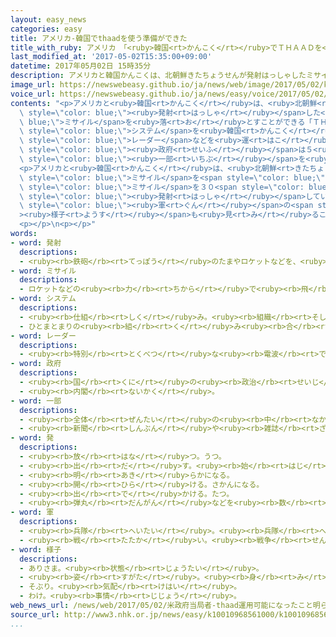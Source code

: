 ```yaml
---
layout: easy_news
categories: easy
title: アメリカ-韓国でthaadを使う準備ができた
title_with_ruby: アメリカ　「<ruby>韓国<rt>かんこく</rt></ruby>でＴＨＡＡＤを<ruby>使<rt>つか</rt></ruby>う<ruby>準備<rt>じゅんび</rt></ruby>ができた」
last_modified_at: '2017-05-02T15:35:00+09:00'
datetime: 2017年05月02日 15時35分
description: アメリカと韓国かんこくは、北朝鮮きたちょうせんが発射はっしゃしたミサイルを落おとすことができる「ＴＨＡＡＤ」という新あたらしいシステムを韓国かんこくに置おくことにしています。
image_url: https://newswebeasy.github.io/ja/news/web/image/2017/05/02/k10010968561000.jpg
voice_url: https://newswebeasy.github.io/ja/news/easy/voice/2017/05/02/k10010968561000.mp3
contents: "<p>アメリカと<ruby>韓国<rt>かんこく</rt></ruby>は、<ruby>北朝鮮<rt>きたちょうせん</rt></ruby>が<span\
  \ style=\"color: blue;\"><ruby>発射<rt>はっしゃ</rt></ruby></span>した<span style=\"color:\
  \ blue;\">ミサイル</span>を<ruby>落<rt>お</rt></ruby>とすことができる「ＴＨＡＡＤ」という<ruby>新<rt>あたら</rt></ruby>しい<span\
  \ style=\"color: blue;\">システム</span>を<ruby>韓国<rt>かんこく</rt></ruby>に<ruby>置<rt>お</rt></ruby>くことにしています。アメリカは４<ruby>月<rt>がつ</rt></ruby>２６<ruby>日<rt>にち</rt></ruby>からＴＨＡＡＤに<ruby>使<rt>つか</rt></ruby>う<span\
  \ style=\"color: blue;\">レーダー</span>などを<ruby>運<rt>はこ</rt></ruby>んでいました。</p>\n<p>アメリカの<span\
  \ style=\"color: blue;\"><ruby>政府<rt>せいふ</rt></ruby></span>は５<ruby>月<rt>がつ</rt></ruby><ruby>１日<rt>ついたち</rt></ruby>、ＴＨＡＡＤの<span\
  \ style=\"color: blue;\"><ruby>一部<rt>いちぶ</rt></ruby></span>を<ruby>使<rt>つか</rt></ruby>う<ruby>準備<rt>じゅんび</rt></ruby>ができたと<ruby>言<rt>い</rt></ruby>いました。</p>\n\
  <p>アメリカと<ruby>韓国<rt>かんこく</rt></ruby>は、<ruby>北朝鮮<rt>きたちょうせん</rt></ruby>が４<ruby>月<rt>がつ</rt></ruby>２９<ruby>日<rt>にち</rt></ruby>に<span\
  \ style=\"color: blue;\">ミサイル</span>を<span style=\"color: blue;\"><ruby>発射<rt>はっしゃ</rt></ruby></span>して<ruby>失敗<rt>しっぱい</rt></ruby>したと<ruby>言<rt>い</rt></ruby>っています。<ruby>北朝鮮<rt>きたちょうせん</rt></ruby>は<ruby>去年<rt>きょねん</rt></ruby>から<span\
  \ style=\"color: blue;\">ミサイル</span>を３０<span style=\"color: blue;\"><ruby>発<rt>ぱつ</rt></ruby></span><ruby>以上<rt>いじょう</rt></ruby><span\
  \ style=\"color: blue;\"><ruby>発射<rt>はっしゃ</rt></ruby></span>しています。</p>\n<p><ruby>中国<rt>ちゅうごく</rt></ruby>は、ＴＨＡＡＤを<ruby>使<rt>つか</rt></ruby>うと<ruby>中国<rt>ちゅうごく</rt></ruby>の<span\
  \ style=\"color: blue;\"><ruby>軍<rt>ぐん</rt></ruby></span>の<span style=\"color: blue;\"\
  ><ruby>様子<rt>ようす</rt></ruby></span>も<ruby>見<rt>み</rt></ruby>ることもできると<ruby>言<rt>い</rt></ruby>って、<ruby>韓国<rt>かんこく</rt></ruby>に<ruby>置<rt>お</rt></ruby>くことに<ruby>反対<rt>はんたい</rt></ruby>しています。</p>\n\
  <p></p>\n<p></p>"
words:
- word: 発射
  descriptions:
  - <ruby><rb>鉄砲</rb><rt>てっぽう</rt></ruby>のたまやロケットなどを、<ruby><rb>打</rb><rt>う</rt></ruby>ち<ruby><rb>出</rb><rt>だ</rt></ruby>すこと。
- word: ミサイル
  descriptions:
  - ロケットなどの<ruby><rb>力</rb><rt>ちから</rt></ruby>で<ruby><rb>飛</rb><rt>と</rt></ruby>び、<ruby><rb>誘導</rb><rt>ゆうどう</rt></ruby><ruby><rb>装置</rb><rt>そうち</rt></ruby>によって、<ruby><rb>目標</rb><rt>もくひょう</rt></ruby>をとらえる<ruby><rb>爆弾</rb><rt>ばくだん</rt></ruby>。<ruby><rb>誘導弾</rb><rt>ゆうどうだん</rt></ruby>。
- word: システム
  descriptions:
  - <ruby><rb>仕組</rb><rt>しく</rt></ruby>み。<ruby><rb>組織</rb><rt>そしき</rt></ruby>。
  - ひとまとまりの<ruby><rb>組</rb><rt>く</rt></ruby>み<ruby><rb>合</rb><rt>あ</rt></ruby>わせ。
- word: レーダー
  descriptions:
  - <ruby><rb>特別</rb><rt>とくべつ</rt></ruby>な<ruby><rb>電波</rb><rt>でんぱ</rt></ruby>によって<ruby><rb>遠</rb><rt>とお</rt></ruby>い<ruby><rb>所</rb><rt>ところ</rt></ruby>にある<ruby><rb>物</rb><rt>もの</rt></ruby>の<ruby><rb>位置</rb><rt>いち</rt></ruby>や<ruby><rb>方向</rb><rt>ほうこう</rt></ruby>をさぐる<ruby><rb>仕</rb><rt>し</rt></ruby>かけ。<ruby><rb>電波探知機</rb><rt>でんぱたんちき</rt></ruby>。
- word: 政府
  descriptions:
  - <ruby><rb>国</rb><rt>くに</rt></ruby>の<ruby><rb>政治</rb><rt>せいじ</rt></ruby>を<ruby><rb>行</rb><rt>おこな</rt></ruby>うところ。
  - <ruby><rb>内閣</rb><rt>ないかく</rt></ruby>。
- word: 一部
  descriptions:
  - <ruby><rb>全体</rb><rt>ぜんたい</rt></ruby>の<ruby><rb>中</rb><rt>なか</rt></ruby>の、ある<ruby><rb>部分</rb><rt>ぶぶん</rt></ruby>。
  - <ruby><rb>新聞</rb><rt>しんぶん</rt></ruby>や<ruby><rb>雑誌</rb><rt>ざっし</rt></ruby>などを<ruby><rb>数</rb><rt>かぞ</rt></ruby>えるときの、<ruby><rb>一</rb><rt>ひと</rt></ruby>つ。
- word: 発
  descriptions:
  - <ruby><rb>放</rb><rt>はな</rt></ruby>つ。うつ。
  - <ruby><rb>出</rb><rt>だ</rt></ruby>す。<ruby><rb>始</rb><rt>はじ</rt></ruby>める。
  - <ruby><rb>明</rb><rt>あき</rt></ruby>らかになる。
  - <ruby><rb>開</rb><rt>ひら</rt></ruby>ける。さかんになる。
  - <ruby><rb>出</rb><rt>で</rt></ruby>かける。たつ。
  - <ruby><rb>弾丸</rb><rt>だんがん</rt></ruby>などを<ruby><rb>数</rb><rt>かぞ</rt></ruby>えることば。
- word: 軍
  descriptions:
  - <ruby><rb>兵隊</rb><rt>へいたい</rt></ruby>。<ruby><rb>兵隊</rb><rt>へいたい</rt></ruby>の<ruby><rb>集</rb><rt>あつ</rt></ruby>まり。
  - <ruby><rb>戦</rb><rt>たたか</rt></ruby>い。<ruby><rb>戦争</rb><rt>せんそう</rt></ruby>。
- word: 様子
  descriptions:
  - ありさま。<ruby><rb>状態</rb><rt>じょうたい</rt></ruby>。
  - <ruby><rb>姿</rb><rt>すがた</rt></ruby>。<ruby><rb>身</rb><rt>み</rt></ruby>なり。
  - そぶり。<ruby><rb>気配</rb><rt>けはい</rt></ruby>。
  - わけ。<ruby><rb>事情</rb><rt>じじょう</rt></ruby>。
web_news_url: /news/web/2017/05/02/米政府当局者-thaad運用可能になったこと明らかに/
source_url: http://www3.nhk.or.jp/news/easy/k10010968561000/k10010968561000.html
...
```


